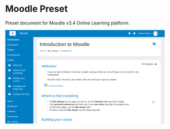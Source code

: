 # Moodle Preset
Preset document for Moodle v3.4 Online Learning platform.

![Moodle Preset](iev-pucpr.png "Moodle Blue Preset")
